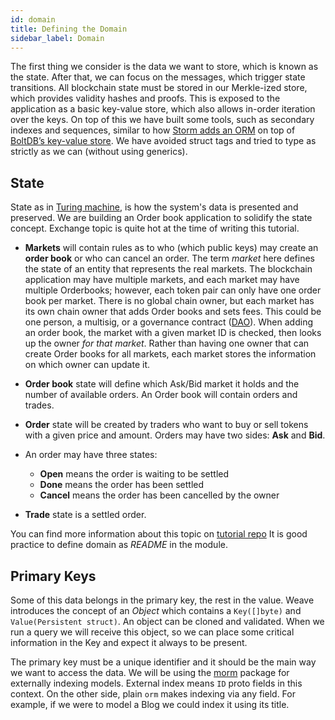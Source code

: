 ```yaml
---
id: domain
title: Defining the Domain
sidebar_label: Domain
---
```


The first thing we consider is the data we want to store, which is known as the state. After that, we can focus on the messages, which trigger state transitions. All blockchain state must be stored in our Merkle-ized store, which provides validity hashes and proofs. This is exposed to the application as a basic key-value store, which also allows in-order iteration over the keys. On top of this we have built some tools, such as secondary indexes and sequences, similar to how [Storm adds an ORM](https://github.com/asdine/storm#simple-crud-system) on top of [BoltDB’s key-value store](https://github.com/boltdb/bolt#using-buckets). We have avoided struct tags and tried to type as strictly as we can (without using generics).

## State

State as in [Turing machine](https://en.wikipedia.org/wiki/Turing_machine), is how the system's data is presented and preserved. We are building an Order book application to solidify the state concept. Exchange topic is quite hot at the time of writing this tutorial.

- **Markets** will contain rules as to who (which public keys) may create an **order book** or who can cancel an order. The term _market_ here defines the state of an entity that represents the real markets. The blockchain application may have multiple markets, and each market may have multiple Orderbooks; however, each token pair can only have one order book per market.
There is no global chain owner, but each market has its own chain owner that adds Order books and sets fees. This could be one person, a multisig, or a governance contract ([DAO](https://en.wikipedia.org/wiki/The_DAO_(organization))). When adding an order book, the market with a given market ID is checked, then looks up the owner _for that market_. Rather than having one owner that can create Order books for all markets, each market stores the information on which owner can update it.

- **Order book** state will define which Ask/Bid market it holds and the number of available orders. An Order book will contain orders and trades.

- **Order** state will be created by traders who want to buy or sell tokens with a given price and amount. Orders may have two sides: **Ask** and **Bid**.
- An order may have three states:
  - **Open** means the order is waiting to be settled
  - **Done** means the order has been settled
  - **Cancel** means the order has been cancelled by the owner

- **Trade** state is a settled order.

You can find more information about this topic on [tutorial repo](https://github.com/iov-one/tutorial/blob/master/x/orderbook/README.md 'README.md') It is good practice to define domain as _README_ in the module.

## Primary Keys

Some of this data belongs in the primary key, the rest in the value. Weave introduces the concept of an *Object* which contains a `Key([]byte)` and `Value(Persistent struct)`. An object can be cloned and validated. When we run a query we will receive this object, so we can place some critical information in the Key and expect it always to be present.

The primary key must be a unique identifier and it should be the main way we want to access the data. We will be using the [morm](weave-tutorial/06-buckets#CustomBucket) package for externally indexing models. External index means `ID` proto fields in this context. On the other side, plain `orm` makes indexing via any field. For example, if we were to model a Blog we could index it using its title.
